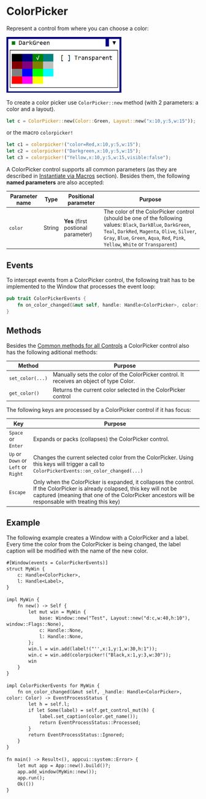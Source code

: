 # ColorPicker

Represent a control from where you can choose a color:

<img src="img/colorpicker.png" width=300/>

To create a color picker use `ColorPicker::new` method (with 2 parameters: a color and a layout).
```rs
let c = ColorPicker::new(Color::Green, Layout::new("x:10,y:5,w:15"));
```
or the macro `colorpicker!`
```rs
let c1 = colorpicker!("color=Red,x:10,y:5,w:15");
let c2 = colorpicker!("Darkgreen,x:10,y:5,w:15");
let c3 = colorpicker!("Yellow,x:10,y:5,w:15,visible:false");
```

A ColorPicker control supports all common parameters (as they are described in [Instantiate via Macros](../instantiate_via_macros.md) section). Besides them, the following **named parameters** are also accepted:

| Parameter name | Type   | Positional parameter                | Purpose |
|----------------|--------|-------------------------------------|---------|
| `color`        | String | **Yes** (first postional parameter) | The color of the ColorPicker control (should be one of the following values: `Black`, `DarkBlue`, `DarkGreen`, `Teal`, `DarkRed`, `Magenta`, `Olive`, `Silver`,   `Gray`, `Blue`, `Green`, `Aqua`, `Red`, `Pink`, `Yellow`, `White` or `Transparent`) |

## Events
To intercept events from a ColorPicker control, the following trait has to be implemented to the Window that processes the event loop:
```rs
pub trait ColorPickerEvents {
    fn on_color_changed(&mut self, handle: Handle<ColorPicker>, color: Color) -> EventProcessStatus {...}
}
```

## Methods

Besides the [Common methods for all Controls](../common_methods.md) a ColorPicker control also has the following aditional methods:

| Method           | Purpose                                                                             |
|------------------|-------------------------------------------------------------------------------------|
| `set_color(...)` | Manually sets the color of the ColorPicker control. It receives an object of type Color. |
| `get_color()`    | Returns the current color selected in the ColorPicker control |

The following keys are processed by a ColorPicker control if it has focus:

| Key                    | Purpose                                                                             |
|------------------------|-------------------------------------------------------------------------------------|
| `Space` or `Enter` | Expands or packs (collapses) the ColorPicker control.|
| `Up` or `Down` or<br>`Left` or `Right` | Changes the current selected color from the ColorPicker. Using this keys will trigger a call to `ColorPickerEvents::on_color_changed(...)`  |
| `Escape`               | Only when the ColorPicker is expanded, it collapses the control. If the ColorPicker is already colapsed, this key will not be captured (meaning that one of the ColorPicker ancestors will be responsable with treating this key) |

## Example

The following example creates a Window with a ColorPicker and a label. Every time the color from the ColorPicker is being changed, the label caption will be modified with the name of the new color.

```rust,no_run
#[Window(events = ColorPickerEvents)]
struct MyWin {
    c: Handle<ColorPicker>,
    l: Handle<Label>,
}

impl MyWin {
    fn new() -> Self {
        let mut win = MyWin {
            base: Window::new("Test", Layout::new("d:c,w:40,h:10"), window::Flags::None),
            c: Handle::None,
            l: Handle::None,
        };
        win.l = win.add(label!("'',x:1,y:1,w:30,h:1"));
        win.c = win.add(colorpicker!("Black,x:1,y:3,w:30"));
        win
    }
}

impl ColorPickerEvents for MyWin {
    fn on_color_changed(&mut self, _handle: Handle<ColorPicker>, color: Color) -> EventProcessStatus {
        let h = self.l;
        if let Some(label) = self.get_control_mut(h) {
            label.set_caption(color.get_name());
            return EventProcessStatus::Processed;
        }
        return EventProcessStatus::Ignored;
    }
}

fn main() -> Result<(), appcui::system::Error> {
    let mut app = App::new().build()?;
    app.add_window(MyWin::new());
    app.run();
    Ok(())
}

```